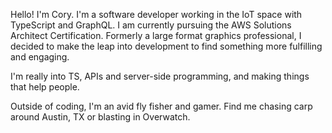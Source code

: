 Hello! I'm Cory. I'm a software developer working in the IoT space with TypeScript and  GraphQL. I am currently pursuing the AWS Solutions Architect Certification. Formerly a large format graphics professional, I decided to make the leap into development to find something more fulfilling and engaging.

I'm really into TS, APIs and server-side programming, and making things that help people.

Outside of coding, I'm an avid fly fisher and gamer. Find me chasing carp around Austin, TX or blasting in Overwatch.

<!---
uncommon-carp/uncommon-carp is a ✨ special ✨ repository because its `README.md` (this file) appears on your GitHub profile.
You can click the Preview link to take a look at your changes.
--->
